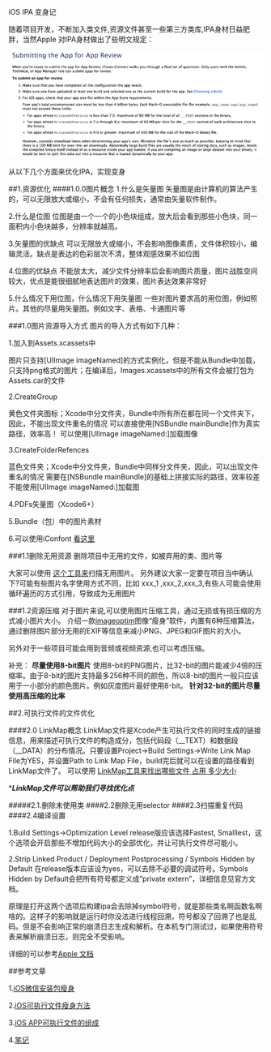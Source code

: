 iOS IPA 变身记


随着项目开发，不断加入类文件,资源文件甚至一些第三方类库,IPA身材日益肥胖，当然Apple 对IPA身材做出了些明文规定：

![Apple-Limit](Apple-Limit.png)

从以下几个方面来优化IPA，实现变身


##1.资源优化
####1.0.0图片概念
1.什么是矢量图 矢量图是由计算机的算法产生的，可以无限放大或缩小，不会有任何损失，通常由矢量软件制作。

2.什么是位图 位图是由一个一个的小色块组成，放大后会看到那些小色块，同一面积内小色块越多，分辨率就越高。

3.矢量图的优缺点 可以无限放大或缩小，不会影响图像素质，文件体积较小，编辑灵活。缺点是表达的色彩层次不清，整体观感效果不如位图

4.位图的优缺点 不能放太大，减少文件分辨率后会影响图片质量，图片战胜空间较大，优点是能很细腻地表达图片的效果，图片表达效果非常好

5.什么情况下用位图，什么情况下用矢量图 一些对图片要求高的用位图，例如照片。其他的尽量用矢量图。例如文字、表格、卡通图片等

###1.0图片资源导入方式
图片的导入方式有如下几种：

1.加入到Assets.xcassets中

图片只支持[UIImage imageNamed]的方式实例化，但是不能从Bundle中加载，只支持png格式的图片；在编译后，Images.xcassets中的所有文件会被打包为Assets.car的文件

2.CreateGroup

黄色文件夹图标；Xcode中分文件夹，Bundle中所有所在都在同一个文件夹下，因此，不能出现文件重名的情况
可以直接使用[NSBundle mainBundle]作为真实路径，效率高！
可以使用[UIImage imageNamed:]加载图像

3.CreateFolderRefences

蓝色文件夹；Xcode中分文件夹，Bundle中同样分文件夹，因此，可以出现文件重名的情况
需要在[NSBundle mainBundle]的基础上拼接实际的路径，效率较差
不能使用[UIImage imageNamed:]加载图

4.PDFs矢量图（Xcode6+）

5.Bundle（包）中的图片素材

6.可以使用iConfont
[看这里](http://johnwong.github.io/mobile/2015/04/03/using-icon-font-in-ios.html)

###1.1删除无用资源
删除项目中无用的文件，如被弃用的类、图片等

大家可以使用 [这个工具来](https://github.com/softwarefaith/WHC_ScanUnreferenceImageTool)扫描无用图片。
另外建议大家一定要在项目当中确认下?可能有些图片名字使用方式不同，比如 xxx_1 ,xxx_2,xxx_3,有些人可能会使用循环遍历的方式引用，导致成为无用图片


###1.2资源压缩
对于图片来说,可以使用图片压缩工具，通过无损或有损压缩的方式减小图片大小。
介绍一款[imageoptim](https://imageoptim.com)图像“瘦身”软件，内置有6种压缩算法，通过删除图片部分无用的EXIF等信息来减小PNG、JPEG和GIF图片的大小。

另外对于一些项目可能会用到音频或视频资源,也可以考虑压缩。

补充：
****尽量使用8-bit图片****
使用8-bit的PNG图片，比32-bit的图片能减少4倍的压缩率。由于8-bit的图片支持最多256种不同的颜色，所以8-bit的图片一般只应该用于一小部分的颜色图片。例如灰度图片最好使用8-bit。
****针对32-bit的图片尽量使用高压缩的比率****



##2.可执行文件的文件优化

####2.0 LinkMap概念
LinkMap文件是Xcode产生可执行文件的同时生成的链接信息，用来描述可执行文件的构造成分，包括代码段（__TEXT）和数据段（__DATA）的分布情况。只要设置Project->Build Settings->Write Link Map File为YES，并设置Path to Link Map File，build完后就可以在设置的路径看到LinkMap文件了。
 可以使用
 [LinkMap工具来找出哪些文件 占用 多少大小](https://github.com/huanxsd/LinkMap
)

****LinkMap文件可以帮助我们寻找优化点***


#####2.1.删除未使用类
####2.2删除无用selector
####2.3扫描重复代码
####2.4编译设置

1.Build Settings->Optimization Level
release版应该选择Fastest, Smalllest，这个选项会开启那些不增加代码大小的全部优化，并让可执行文件尽可能小。


2.Strip Linked Product / Deployment Postprocessing / Symbols Hidden by Default 在release版本应该设为yes，可以去除不必要的调试符号。Symbols Hidden by Default会把所有符号都定义成”private extern”，详细信息见官方文档。

原理是打开这两个选项后构建ipa会去除掉symbol符号，就是那些类名啊函数名啊啥的。这样子的影响就是运行时你没法进行线程回溯，符号都没了回溯了也是乱码。但是不会影响正常的崩溃日志生成和解析。在本机专门测试过，如果使用符号表来解析崩溃日志，则完全不受影响。

详细的可以参考[Apple 文档](https://developer.apple.com/library/content/documentation/DeveloperTools/Conceptual/MachOTopics/1-Articles/executing_files.html#//apple_ref/doc/uid/TP40001829-97021-TPXREF121)





##参考文章

1.[iOS微信安装包瘦身](http://www.cocoachina.com/ios/20151211/14562.html)

2.[iOS可执行文件瘦身方法](http://blog.cnbang.net/tech/2544/)

3.[iOS APP可执行文件的组成](http://blog.cnbang.net/tech/2296/)

4.[笔记](https://github.com/Damonvvong/iOSDevNotes/blob/master/Notes/AppBetter_1.md)
